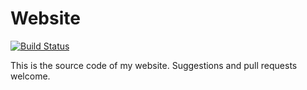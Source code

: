Website
=======
<a href="https://github.com/vaibhavsagar/website/actions?query=workflow%3ABuild"><img alt="Build Status" src="https://github.com/vaibhavsagar/website/workflows/Build/badge.svg?branch=master&event=push"></a>

This is the source code of my website. Suggestions and pull requests welcome.
